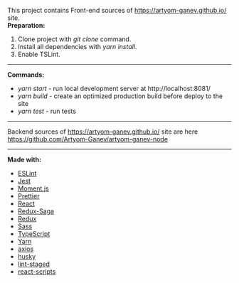  This project contains Front-end sources of https://artyom-ganev.github.io/ site.  
**Preparation:**
1. Clone project with *git clone* command.
2. Install all dependencies with *yarn install*.
3. Enable TSLint.  
- - - -
**Commands:**
* *yarn start* - run local development server at http://localhost:8081/
* *yarn build* - create an optimized production build before deploy to the site
* *yarn test* - run tests  
- - - -
Backend sources of https://artyom-ganev.github.io/ site are here https://github.com/Artyom-Ganev/artyom-ganev-node
- - - -
**Made with:**
* [ESLint](https://eslint.org/)
* [Jest](https://jestjs.io/)
* [Moment.js](https://momentjs.com//)
* [Prettier](https://prettier.io/)
* [React](https://reactjs.org/)
* [Redux-Saga](https://redux-saga.js.org/)
* [Redux](https://redux.js.org/)
* [Sass](https://sass-lang.com/)
* [TypeScript](https://www.typescriptlang.org)
* [Yarn](https://yarnpkg.com/)
* [axios](https://github.com/axios/axios/)
* [husky](https://github.com/typicode/husky)
* [lint-staged](https://github.com/okonet/lint-staged)
* [react-scripts](https://www.npmjs.com/package/react-scripts)
